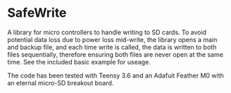 # SafeWrite

A library for micro controllers to handle writing to SD cards. To avoid potential data loss due to power loss mid-write, the library opens a main and backup file, and each time write is called, the data is written to both files sequentially, therefore ensuring both files are never open at the same time. See the included basic example for useage.

The code has been tested with Teensy 3.6 and an Adafuit Feather M0 with an eternal micro-SD breakout board.